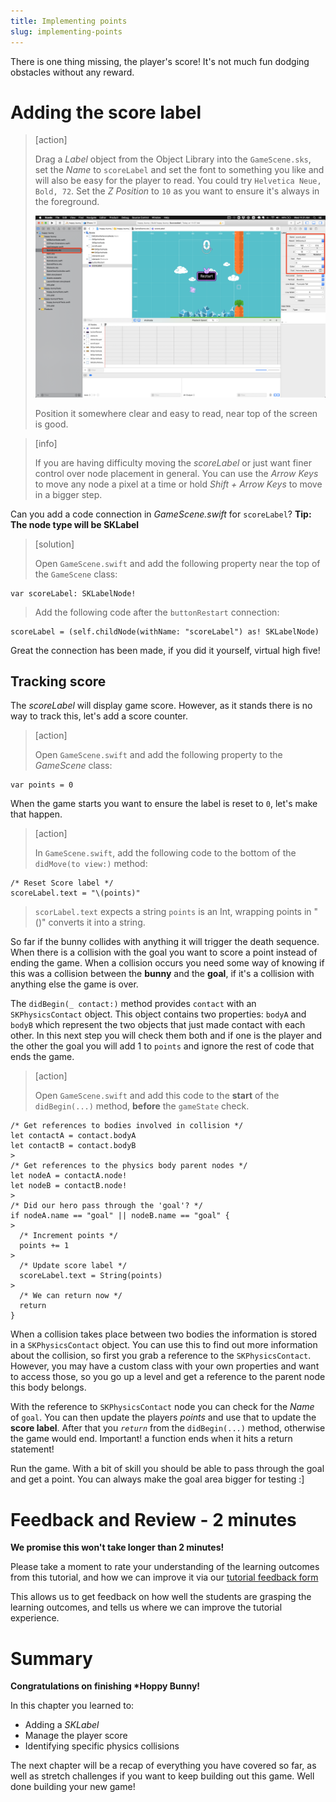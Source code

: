 ```yaml
---
title: Implementing points
slug: implementing-points
---
```


There is one thing missing, the player's score! It's not much fun dodging
obstacles without any reward.

# Adding the score label

> [action]
>
> Drag a _Label_ object from the Object Library into the
> `GameScene.sks`, set the _Name_ to `scoreLabel` and set the font to something
> you like and will also be easy for the player to read. You could try
> `Helvetica Neue, Bold, 72`. Set the _Z Position_ to `10` as you want to ensure
> it's always in the foreground.
>
> ![Add label](../Tutorial-Images/xcode_add_score_label.png)
>
> Position it somewhere clear and easy to read, near top of the screen is good.

<!-- -->

> [info]
>
> If you are having difficulty moving the _scoreLabel_ or just want finer
> control over node placement in general. You can use the _Arrow Keys_ to move
> any node a pixel at a time or hold _Shift + Arrow Keys_ to move in a bigger
> step.

Can you add a code connection in _GameScene.swift_ for `scoreLabel`? **Tip: The
node type will be SKLabel**

> [solution]
>
> Open `GameScene.swift` and add the following property near the top of the `GameScene` class:
>
```
var scoreLabel: SKLabelNode!
```
>
> Add the following code after the `buttonRestart` connection:
>
```
scoreLabel = (self.childNode(withName: "scoreLabel") as! SKLabelNode)
```

Great the connection has been made, if you did it yourself, virtual high five!

## Tracking score

The _scoreLabel_ will display game score. However, as it stands there is no way
to track this, let's add a score counter.

> [action]
>
> Open `GameScene.swift` and add the following property to the _GameScene_ class:
>
```
var points = 0
```

When the game starts you want to ensure the label is reset to `0`, let's make
that happen.

> [action]
>
> In `GameScene.swift`, add the following code to the bottom of the
> `didMove(to view:)` method:
>
```
/* Reset Score label */
scoreLabel.text = "\(points)"
```
>
> `scorLabel.text` expects a string `points` is an Int, wrapping points in "\()" converts it into a string.

So far if the bunny collides with anything it will trigger the death sequence.
When there is a collision with the goal you want to score a point instead of
ending the game. When a collision occurs you need some way of knowing if this
was a collision between the **bunny** and the **goal**, if it's a collision with
anything else the game is over.

The `didBegin(_ contact:)` method provides `contact` with an `SKPhysicsContact`
object. This object contains two properties: `bodyA` and `bodyB` which represent
the two objects that just made contact with each other. In this next step you
will check them both and if one is the player and the other the goal you will
add 1 to `points` and ignore the rest of code that ends the game.

> [action]
>
> Open `GameScene.swift` and add this code to the **start** of the
> `didBegin(...)` method, **before** the `gameState` check.
>
```
/* Get references to bodies involved in collision */
let contactA = contact.bodyA
let contactB = contact.bodyB
>
/* Get references to the physics body parent nodes */
let nodeA = contactA.node!
let nodeB = contactB.node!
>
/* Did our hero pass through the 'goal'? */
if nodeA.name == "goal" || nodeB.name == "goal" {
>
  /* Increment points */
  points += 1
>
  /* Update score label */
  scoreLabel.text = String(points)
>
  /* We can return now */
  return
}
```

When a collision takes place between two bodies the information is stored in a
`SKPhysicsContact` object. You can use this to find out more information about
the collision, so first you grab a reference to the `SKPhysicsContact`. However,
you may have a custom class with your own properties and want to access those,
so you go up a level and get a reference to the parent node this body belongs.

With the reference to `SKPhysicsContact` node you can check for the _Name_ of
`goal`. You can then update the players _points_ and use that to update the
**score label**. After that you _`return`_ from the `didBegin(...)` method,
otherwise the game would end. Important! a function ends when it hits a return
statement!

Run the game. With a bit of skill you should be able to pass through the goal
and get a point. You can always make the goal area bigger for testing :]

# Feedback and Review - 2 minutes

**We promise this won't take longer than 2 minutes!**

Please take a moment to rate your understanding of the learning outcomes from
this tutorial, and how we can improve it via our
[tutorial feedback form](https://forms.gle/foNx7mRZhL92uRPN7)

This allows us to get feedback on how well the students are grasping the
learning outcomes, and tells us where we can improve the tutorial experience.

# Summary

**Congratulations on finishing \*Hoppy Bunny!**

In this chapter you learned to:

- Adding a _SKLabel_
- Manage the player score
- Identifying specific physics collisions

The next chapter will be a recap of everything you have covered so far, as well
as stretch challenges if you want to keep building out this game. Well done
building your new game!
